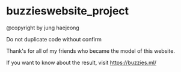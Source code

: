 # buzzieswebsite_project

@copyright by jung haejeong

Do not duplicate code without confirm

Thank's for all of my friends who became the model of this website.
 
If you want to know about the result, visit https://buzzies.ml/
